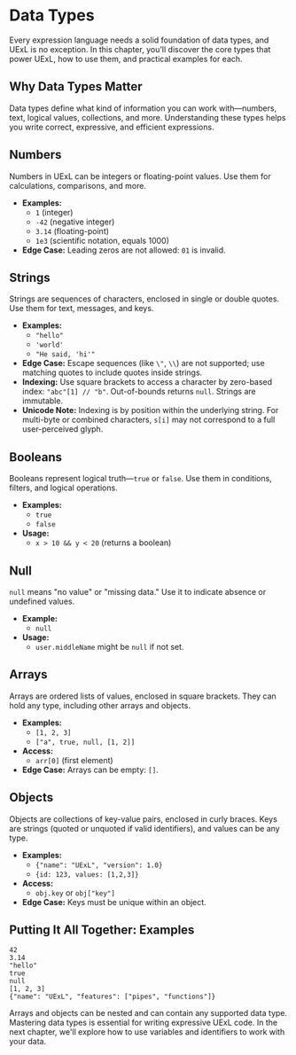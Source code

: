 # Data Types

Every expression language needs a solid foundation of data types, and UExL is no exception. In this chapter, you'll discover the core types that power UExL, how to use them, and practical examples for each.

## Why Data Types Matter
Data types define what kind of information you can work with—numbers, text, logical values, collections, and more. Understanding these types helps you write correct, expressive, and efficient expressions.

## Numbers
Numbers in UExL can be integers or floating-point values. Use them for calculations, comparisons, and more.
- **Examples:**
  - `1` (integer)
  - `-42` (negative integer)
  - `3.14` (floating-point)
  - `1e3` (scientific notation, equals 1000)
- **Edge Case:** Leading zeros are not allowed: `01` is invalid.

## Strings
Strings are sequences of characters, enclosed in single or double quotes. Use them for text, messages, and keys.
- **Examples:**
  - `"hello"`
  - `'world'`
  - `"He said, 'hi'"`
- **Edge Case:** Escape sequences (like `\"`, `\\`) are not supported; use matching quotes to include quotes inside strings.
 - **Indexing:** Use square brackets to access a character by zero-based index: `"abc"[1] // "b"`. Out-of-bounds returns `null`. Strings are immutable.
 - **Unicode Note:** Indexing is by position within the underlying string. For multi-byte or combined characters, `s[i]` may not correspond to a full user-perceived glyph.

## Booleans
Booleans represent logical truth—`true` or `false`. Use them in conditions, filters, and logical operations.
- **Examples:**
  - `true`
  - `false`
- **Usage:**
  - `x > 10 && y < 20` (returns a boolean)

## Null
`null` means "no value" or "missing data." Use it to indicate absence or undefined values.
- **Example:**
  - `null`
- **Usage:**
  - `user.middleName` might be `null` if not set.

## Arrays
Arrays are ordered lists of values, enclosed in square brackets. They can hold any type, including other arrays and objects.
- **Examples:**
  - `[1, 2, 3]`
  - `["a", true, null, [1, 2]]`
- **Access:**
  - `arr[0]` (first element)
- **Edge Case:** Arrays can be empty: `[]`.

## Objects
Objects are collections of key-value pairs, enclosed in curly braces. Keys are strings (quoted or unquoted if valid identifiers), and values can be any type.
- **Examples:**
  - `{"name": "UExL", "version": 1.0}`
  - `{id: 123, values: [1,2,3]}`
- **Access:**
  - `obj.key` or `obj["key"]`
- **Edge Case:** Keys must be unique within an object.

## Putting It All Together: Examples
```
42
3.14
"hello"
true
null
[1, 2, 3]
{"name": "UExL", "features": ["pipes", "functions"]}
```

Arrays and objects can be nested and can contain any supported data type. Mastering data types is essential for writing expressive UExL code. In the next chapter, we'll explore how to use variables and identifiers to work with your data.